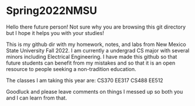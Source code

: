 # Spring2022NMSU
Hello there future person! Not sure why you are browsing this git directory but I hope it helps you with your studies!


This is my github dir with my homework, notes, and labs from New Mexico State University Fall 2022. I am currently a undergrad CS major with several minors including Electrical Engineering. I have made this github so that future students can benefit from my mistakes and so that it is an open resource to people seeking a non-tradition education. 

The classes I am taking this year are:
CS370
EE317
CS488
EE512

Goodluck and please leave comments on things I messed up so both you and I can learn from that. 
